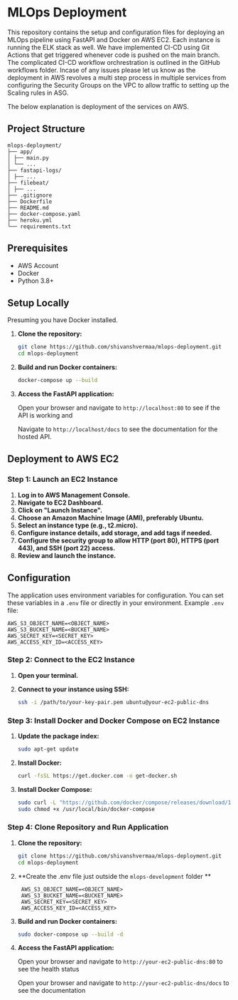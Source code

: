 # MLOps Deployment

This repository contains the setup and configuration files for deploying an MLOps pipeline using FastAPI and Docker on AWS EC2.
Each instance is running the ELK stack as well. We have implemented CI-CD using Git Actions that get triggered whenever code is pushed on the main branch. The complicated CI-CD workflow orchrestration is outlined in the GitHub workflows folder. Incase of any issues please let us know as the deployment in AWS revolves a multi step process in multiple services from configuring the Security Groups on the VPC to allow traffic to setting up the Scaling rules in ASG. 

The below explanation is deployment of the services on AWS.

## Project Structure

```
mlops-deployment/
├── app/
│ ├── main.py
│ └── ...
├── fastapi-logs/
│ ├── ...
├── filebeat/
│ ├── ...
├── .gitignore
├── Dockerfile
├── README.md
├── docker-compose.yaml
├── heroku.yml
└── requirements.txt
```

## Prerequisites

- AWS Account
- Docker
- Python 3.8+

## Setup Locally

Presuming you have Docker installed.

1. **Clone the repository:**

    ```bash
    git clone https://github.com/shivanshvermaa/mlops-deployment.git
    cd mlops-deployment
    ```
    
2. **Build and run Docker containers:**

    ```bash
    docker-compose up --build
    ```

2. **Access the FastAPI application:**

    Open your browser and navigate to `http://localhost:80` to see if the API is working and

   Navigate to `http://localhost/docs` to see the documentation for the hosted API.

## Deployment to AWS EC2

### Step 1: Launch an EC2 Instance

1. **Log in to AWS Management Console.**
2. **Navigate to EC2 Dashboard.**
3. **Click on "Launch Instance".**
4. **Choose an Amazon Machine Image (AMI), preferably Ubuntu.**
5. **Select an instance type (e.g., t2.micro).**
6. **Configure instance details, add storage, and add tags if needed.**
7. **Configure the security group to allow HTTP (port 80), HTTPS (port 443), and SSH (port 22) access.**
8. **Review and launch the instance.**
   
## Configuration

The application uses environment variables for configuration. You can set these variables in a `.env` file or directly in your environment. Example `.env` file:

```
AWS_S3_OBJECT_NAME=<OBJECT_NAME>
AWS_S3_BUCKET_NAME=<BUCKET_NAME>
AWS_SECRET_KEY=<SECRET_KEY>
AWS_ACCESS_KEY_ID=<ACCESS_KEY>
```

### Step 2: Connect to the EC2 Instance

1. **Open your terminal.**
2. **Connect to your instance using SSH:**

    ```bash
    ssh -i /path/to/your-key-pair.pem ubuntu@your-ec2-public-dns
    ```

### Step 3: Install Docker and Docker Compose on EC2 Instance

1. **Update the package index:**

    ```bash
    sudo apt-get update
    ```

2. **Install Docker:**

    ```bash
    curl -fsSL https://get.docker.com -o get-docker.sh
    ```

3. **Install Docker Compose:**

    ```bash
    sudo curl -L "https://github.com/docker/compose/releases/download/1.29.2/docker-compose-$(uname -s)-$(uname -m)" -o /usr/local/bin/docker-compose
    sudo chmod +x /usr/local/bin/docker-compose
    ```

### Step 4: Clone Repository and Run Application

1. **Clone the repository:**

    ```bash
    git clone https://github.com/shivanshvermaa/mlops-deployment.git
    cd mlops-deployment
    ```
2. **Create the .env file just outside the `mlops-development` folder **
   ```
    AWS_S3_OBJECT_NAME=<OBJECT_NAME>
    AWS_S3_BUCKET_NAME=<BUCKET_NAME>
    AWS_SECRET_KEY=<SECRET_KEY>
    AWS_ACCESS_KEY_ID=<ACCESS_KEY>
    ```

4. **Build and run Docker containers:**

    ```bash
    sudo docker-compose up --build -d
    ```

5. **Access the FastAPI application:**

    Open your browser and navigate to `http://your-ec2-public-dns:80` to see the health status
   
    Open your browser and navigate to `http://your-ec2-public-dns/docs` to see the documentation

